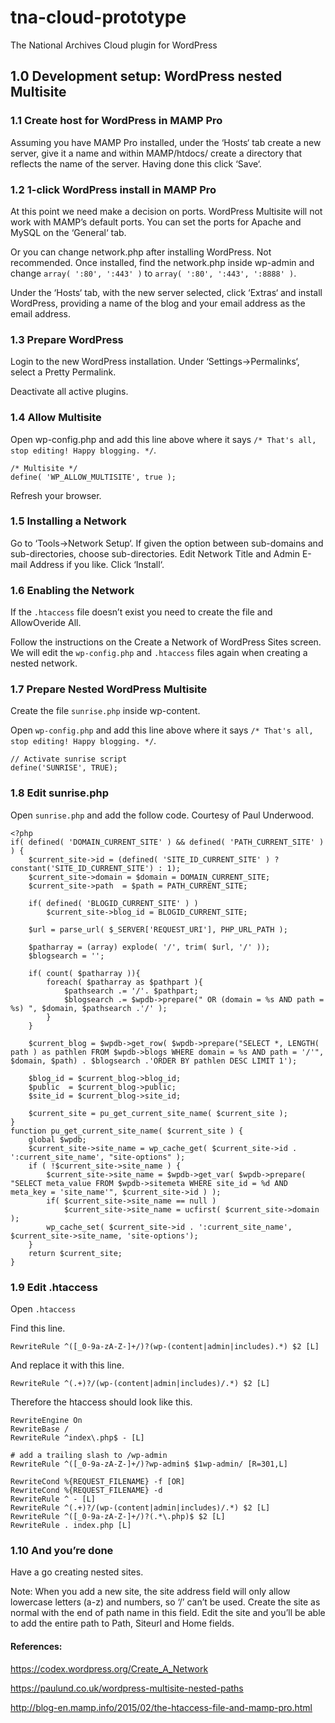 # tna-cloud-prototype

The National Archives Cloud plugin for WordPress

## 1.0 Development setup: WordPress nested Multisite

### 1.1 Create host for WordPress in MAMP Pro

Assuming you have MAMP Pro installed, under the ‘Hosts‘ tab create a new server, give it a name and within MAMP/htdocs/ create a directory that reflects the name of the server. Having done this click ‘Save‘.

### 1.2 1-click WordPress install in MAMP Pro

At this point we need make a decision on ports. WordPress Multisite will not work with MAMP’s default ports. You can set the ports for Apache and MySQL on the ‘General‘ tab.

Or you can change network.php after installing WordPress. Not recommended. Once installed, find the network.php inside wp-admin and change ```array( ':80', ':443' )``` to ```array( ':80', ':443', ':8888' )```.

Under the ‘Hosts‘ tab, with the new server selected, click ‘Extras‘ and install WordPress, providing a name of the blog and your email address as the email address.

### 1.3 Prepare WordPress

Login to the new WordPress installation. Under ‘Settings->Permalinks‘, select a Pretty Permalink.

Deactivate all active plugins.

### 1.4 Allow Multisite

Open wp-config.php and add this line above where it says ```/* That's all, stop editing! Happy blogging. */```.

```
/* Multisite */
define( 'WP_ALLOW_MULTISITE', true );
```

Refresh your browser.

### 1.5 Installing a Network

Go to ‘Tools->Network Setup‘. If given the option between sub-domains and sub-directories, choose sub-directories. Edit Network Title and Admin E-mail Address if you like. Click ‘Install‘.

### 1.6 Enabling the Network

If the ```.htaccess``` file doesn’t exist you need to create the file and AllowOveride All.

Follow the instructions on the Create a Network of WordPress Sites screen. We will edit the ```wp-config.php``` and ```.htaccess``` files again when creating a nested network.

### 1.7 Prepare Nested WordPress Multisite

Create the file ```sunrise.php``` inside wp-content.

Open ```wp-config.php``` and add this line above where it says ```/* That's all, stop editing! Happy blogging. */```.

```
// Activate sunrise script
define('SUNRISE', TRUE);
```

### 1.8 Edit sunrise.php

Open ```sunrise.php``` and add the follow code. Courtesy of Paul Underwood.

```
<?php
if( defined( 'DOMAIN_CURRENT_SITE' ) && defined( 'PATH_CURRENT_SITE' ) ) {
    $current_site->id = (defined( 'SITE_ID_CURRENT_SITE' ) ? constant('SITE_ID_CURRENT_SITE') : 1);
    $current_site->domain = $domain = DOMAIN_CURRENT_SITE;
    $current_site->path  = $path = PATH_CURRENT_SITE;

    if( defined( 'BLOGID_CURRENT_SITE' ) )
        $current_site->blog_id = BLOGID_CURRENT_SITE;
 
    $url = parse_url( $_SERVER['REQUEST_URI'], PHP_URL_PATH );
 
    $patharray = (array) explode( '/', trim( $url, '/' ));
    $blogsearch = '';

    if( count( $patharray )){
        foreach( $patharray as $pathpart ){
            $pathsearch .= '/'. $pathpart;
            $blogsearch .= $wpdb->prepare(" OR (domain = %s AND path = %s) ", $domain, $pathsearch .'/' );
        }
    }
 
    $current_blog = $wpdb->get_row( $wpdb->prepare("SELECT *, LENGTH( path ) as pathlen FROM $wpdb->blogs WHERE domain = %s AND path = '/'", $domain, $path) . $blogsearch .'ORDER BY pathlen DESC LIMIT 1');
 
    $blog_id = $current_blog->blog_id;
    $public  = $current_blog->public;
    $site_id = $current_blog->site_id;

    $current_site = pu_get_current_site_name( $current_site );
}
function pu_get_current_site_name( $current_site ) {
    global $wpdb;
    $current_site->site_name = wp_cache_get( $current_site->id . ':current_site_name', "site-options" );
    if ( !$current_site->site_name ) {
        $current_site->site_name = $wpdb->get_var( $wpdb->prepare( "SELECT meta_value FROM $wpdb->sitemeta WHERE site_id = %d AND meta_key = 'site_name'", $current_site->id ) );
        if( $current_site->site_name == null )
            $current_site->site_name = ucfirst( $current_site->domain );
        wp_cache_set( $current_site->id . ':current_site_name', $current_site->site_name, 'site-options');
    }
    return $current_site;
}
```

### 1.9 Edit .htaccess

Open ```.htaccess```

Find this line.

```
RewriteRule ^([_0-9a-zA-Z-]+/)?(wp-(content|admin|includes).*) $2 [L]
```

And replace it with this line.

```
RewriteRule ^(.+)?/(wp-(content|admin|includes)/.*) $2 [L]
```

Therefore the htaccess should look like this.

```
RewriteEngine On
RewriteBase /
RewriteRule ^index\.php$ - [L]

# add a trailing slash to /wp-admin
RewriteRule ^([_0-9a-zA-Z-]+/)?wp-admin$ $1wp-admin/ [R=301,L]

RewriteCond %{REQUEST_FILENAME} -f [OR]
RewriteCond %{REQUEST_FILENAME} -d
RewriteRule ^ - [L]
RewriteRule ^(.+)?/(wp-(content|admin|includes)/.*) $2 [L]
RewriteRule ^([_0-9a-zA-Z-]+/)?(.*\.php)$ $2 [L]
RewriteRule . index.php [L]
```

### 1.10 And you’re done

Have a go creating nested sites.

Note: When you add a new site, the site address field will only allow lowercase letters (a-z) and numbers, so ‘/’ can’t be used. Create the site as normal with the end of path name in this field. Edit the site and you’ll be able to add the entire path to Path, Siteurl and Home fields.

#### References:

https://codex.wordpress.org/Create_A_Network

https://paulund.co.uk/wordpress-multisite-nested-paths

http://blog-en.mamp.info/2015/02/the-htaccess-file-and-mamp-pro.html

